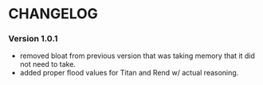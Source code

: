 # CHANGELOG

### Version 1.0.1

- removed bloat from previous version that was taking memory that it did not need to take.
- added proper flood values for Titan and Rend w/ actual reasoning.